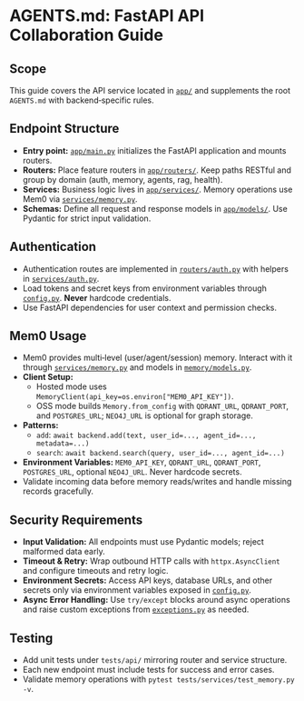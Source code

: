 # AGENTS.md: FastAPI API Collaboration Guide

<!-- Guidance for contributors working on the AgentFlow FastAPI backend. -->

## Scope

This guide covers the API service located in [`app/`](app/) and supplements the root `AGENTS.md` with backend‑specific rules.

## Endpoint Structure

- **Entry point:** [`app/main.py`](app/main.py) initializes the FastAPI application and mounts routers.
- **Routers:** Place feature routers in [`app/routers/`](app/routers/). Keep paths RESTful and group by domain (auth, memory, agents, rag, health).
- **Services:** Business logic lives in [`app/services/`](app/services/). Memory operations use Mem0 via [`services/memory.py`](app/services/memory.py).
- **Schemas:** Define all request and response models in [`app/models/`](app/models/). Use Pydantic for strict input validation.

## Authentication

- Authentication routes are implemented in [`routers/auth.py`](app/routers/auth.py) with helpers in [`services/auth.py`](app/services/auth.py).
- Load tokens and secret keys from environment variables through [`config.py`](app/config.py). **Never** hardcode credentials.
- Use FastAPI dependencies for user context and permission checks.

## Mem0 Usage

- Mem0 provides multi‑level (user/agent/session) memory. Interact with it through
  [`services/memory.py`](app/services/memory.py) and models in
  [`memory/models.py`](app/memory/models.py).
- **Client Setup:**
  - Hosted mode uses `MemoryClient(api_key=os.environ["MEM0_API_KEY"])`.
  - OSS mode builds `Memory.from_config` with `QDRANT_URL`, `QDRANT_PORT`, and
    `POSTGRES_URL`; `NEO4J_URL` is optional for graph storage.
- **Patterns:**
  - `add`: `await backend.add(text, user_id=..., agent_id=..., metadata=...)`
  - `search`: `await backend.search(query, user_id=..., agent_id=...)`
- **Environment Variables:** `MEM0_API_KEY`, `QDRANT_URL`, `QDRANT_PORT`,
  `POSTGRES_URL`, optional `NEO4J_URL`. Never hardcode secrets.
- Validate incoming data before memory reads/writes and handle missing records
  gracefully.

## Security Requirements

- **Input Validation:** All endpoints must use Pydantic models; reject malformed data early.
- **Timeout & Retry:** Wrap outbound HTTP calls with `httpx.AsyncClient` and configure timeouts and retry logic.
- **Environment Secrets:** Access API keys, database URLs, and other secrets only via environment variables exposed in [`config.py`](app/config.py).
- **Async Error Handling:** Use `try/except` blocks around async operations and raise custom exceptions from [`exceptions.py`](app/exceptions.py) as needed.

## Testing

- Add unit tests under `tests/api/` mirroring router and service structure.
- Each new endpoint must include tests for success and error cases.
- Validate memory operations with `pytest tests/services/test_memory.py -v`.
